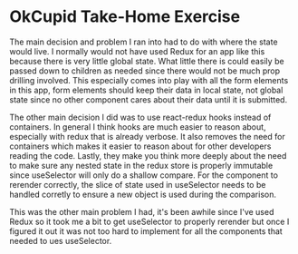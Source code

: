 # OkCupid Take-Home Exercise

The main decision and problem I ran into had to do with where the state would live. I normally would not have used Redux for an app like this because there is very little global state. What little there is could easily be passed down to children as needed since there would not be much prop drilling involved. This especially comes into play with all the form elements in this app, form elements should keep their data in local state, not global state since no other component cares about their data until it is submitted.

The other main decision I did was to use react-redux hooks instead of containers. In general I think hooks are much easier to reason about, especially with redux that is already verbose. It also removes the need for containers which makes it easier to reason about for other developers reading the code. Lastly, they make you think more deeply about the need to make sure any nested state in the redux store is properly immutable since useSelector will only do a shallow compare. For the component to rerender correctly, the slice of state used in useSelector needs to be handled corretly to ensure a new object is used during the comparison.

This was the other main problem I had, it's been awhile since I've used Redux so it took me a bit to get useSelector to properly rerender but once I figured it out it was not too hard to implement for all the components that needed to ues useSelector.
